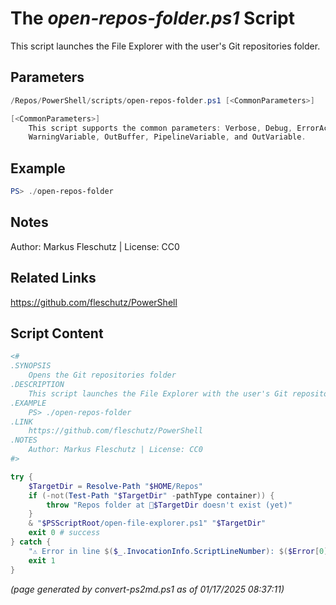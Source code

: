 The *open-repos-folder.ps1* Script
===========================

This script launches the File Explorer with the user's Git repositories folder.

Parameters
----------
```powershell
/Repos/PowerShell/scripts/open-repos-folder.ps1 [<CommonParameters>]

[<CommonParameters>]
    This script supports the common parameters: Verbose, Debug, ErrorAction, ErrorVariable, WarningAction, 
    WarningVariable, OutBuffer, PipelineVariable, and OutVariable.
```

Example
-------
```powershell
PS> ./open-repos-folder

```

Notes
-----
Author: Markus Fleschutz | License: CC0

Related Links
-------------
https://github.com/fleschutz/PowerShell

Script Content
--------------
```powershell
<#
.SYNOPSIS
	Opens the Git repositories folder
.DESCRIPTION
	This script launches the File Explorer with the user's Git repositories folder.
.EXAMPLE
	PS> ./open-repos-folder
.LINK
	https://github.com/fleschutz/PowerShell
.NOTES
	Author: Markus Fleschutz | License: CC0
#>

try {
	$TargetDir = Resolve-Path "$HOME/Repos"
	if (-not(Test-Path "$TargetDir" -pathType container)) {
		throw "Repos folder at 📂$TargetDir doesn't exist (yet)"
	}
	& "$PSScriptRoot/open-file-explorer.ps1" "$TargetDir"
	exit 0 # success
} catch {
	"⚠️ Error in line $($_.InvocationInfo.ScriptLineNumber): $($Error[0])"
	exit 1
}
```

*(page generated by convert-ps2md.ps1 as of 01/17/2025 08:37:11)*
